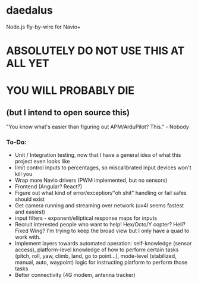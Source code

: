 # daedalus
Node.js fly-by-wire for Navio+

# ABSOLUTELY DO NOT USE THIS AT ALL YET
# YOU WILL PROBABLY DIE
## (but I intend to open source this)
"You know what's easier than figuring out APM/ArduPilot? This." - Nobody

### To-Do:
* Unit / Integration testing, now that I have a general idea of what this project even looks like
* limit control inputs to percentages, so miscalibrated input devices won't kill you
* Wrap more Navio drivers (PWM implemented, but no sensors)
* Frontend (Angular? React?)
* Figure out what kind of error/exception/"oh shit" handling or fail safes should exist
* Get camera running and streaming over network (uv4l seems fastest and easiest)
* input filters - exponent/elliptical response maps for inputs
* Recruit interested people who want to help! Hex/Octo/Y copter? Heli? Fixed Wing? I'm trying to keep the broad view but I only have a quad to work with.
* Implement layers towards automated operation: self-knowledge (sensor access), platform-level knowledge of how to perform certain tasks (pitch, roll, yaw, climb, land, go to point...), mode-level (stabilized, manual, auto, waypoint) logic for instructing platform to perform those tasks
* Better connectivity (4G modem, antenna tracker)
